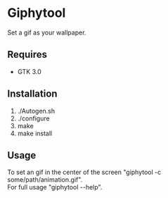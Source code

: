 # Giphytool
Set a gif as your wallpaper. 

## Requires
* GTK 3.0

## Installation

1. ./Autogen.sh
2. ./configure
3. make
4. make install

## Usage

To set an gif in the center of the screen "giphytool -c some/path/animation.gif".<br>
For full usage "giphytool --help".


